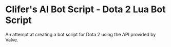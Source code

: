 # Clifer's AI Bot Script - Dota 2 Lua Bot Script
An attempt at creating a bot script for Dota 2 using the API provided by Valve.
